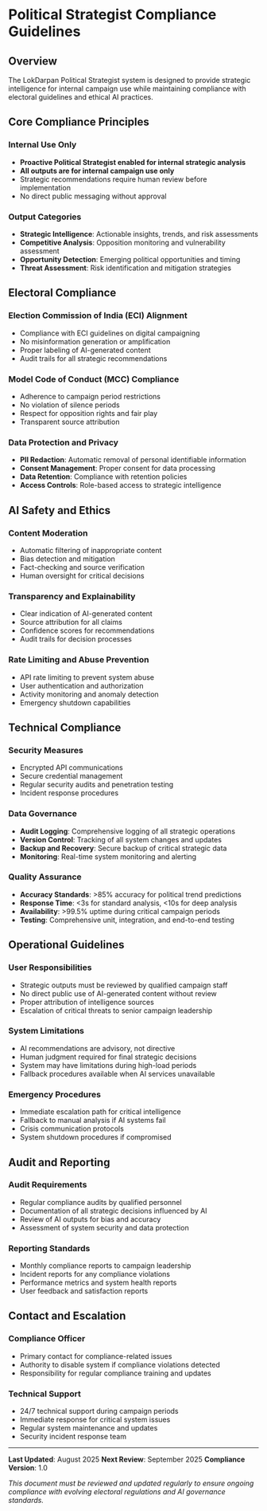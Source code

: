 # Political Strategist Compliance Guidelines

## Overview

The LokDarpan Political Strategist system is designed to provide strategic intelligence for internal campaign use while maintaining compliance with electoral guidelines and ethical AI practices.

## Core Compliance Principles

### Internal Use Only
- **Proactive Political Strategist enabled for internal strategic analysis**
- **All outputs are for internal campaign use only**
- Strategic recommendations require human review before implementation
- No direct public messaging without approval

### Output Categories
- **Strategic Intelligence**: Actionable insights, trends, and risk assessments
- **Competitive Analysis**: Opposition monitoring and vulnerability assessment
- **Opportunity Detection**: Emerging political opportunities and timing
- **Threat Assessment**: Risk identification and mitigation strategies

## Electoral Compliance

### Election Commission of India (ECI) Alignment
- Compliance with ECI guidelines on digital campaigning
- No misinformation generation or amplification
- Proper labeling of AI-generated content
- Audit trails for all strategic recommendations

### Model Code of Conduct (MCC) Compliance
- Adherence to campaign period restrictions
- No violation of silence periods
- Respect for opposition rights and fair play
- Transparent source attribution

### Data Protection and Privacy
- **PII Redaction**: Automatic removal of personal identifiable information
- **Consent Management**: Proper consent for data processing
- **Data Retention**: Compliance with retention policies
- **Access Controls**: Role-based access to strategic intelligence

## AI Safety and Ethics

### Content Moderation
- Automatic filtering of inappropriate content
- Bias detection and mitigation
- Fact-checking and source verification
- Human oversight for critical decisions

### Transparency and Explainability
- Clear indication of AI-generated content
- Source attribution for all claims
- Confidence scores for recommendations
- Audit trails for decision processes

### Rate Limiting and Abuse Prevention
- API rate limiting to prevent system abuse
- User authentication and authorization
- Activity monitoring and anomaly detection
- Emergency shutdown capabilities

## Technical Compliance

### Security Measures
- Encrypted API communications
- Secure credential management
- Regular security audits and penetration testing
- Incident response procedures

### Data Governance
- **Audit Logging**: Comprehensive logging of all strategic operations
- **Version Control**: Tracking of all system changes and updates
- **Backup and Recovery**: Secure backup of critical strategic data
- **Monitoring**: Real-time system monitoring and alerting

### Quality Assurance
- **Accuracy Standards**: >85% accuracy for political trend predictions
- **Response Time**: <3s for standard analysis, <10s for deep analysis
- **Availability**: >99.5% uptime during critical campaign periods
- **Testing**: Comprehensive unit, integration, and end-to-end testing

## Operational Guidelines

### User Responsibilities
- Strategic outputs must be reviewed by qualified campaign staff
- No direct public use of AI-generated content without review
- Proper attribution of intelligence sources
- Escalation of critical threats to senior campaign leadership

### System Limitations
- AI recommendations are advisory, not directive
- Human judgment required for final strategic decisions
- System may have limitations during high-load periods
- Fallback procedures available when AI services unavailable

### Emergency Procedures
- Immediate escalation path for critical intelligence
- Fallback to manual analysis if AI systems fail
- Crisis communication protocols
- System shutdown procedures if compromised

## Audit and Reporting

### Audit Requirements
- Regular compliance audits by qualified personnel
- Documentation of all strategic decisions influenced by AI
- Review of AI outputs for bias and accuracy
- Assessment of system security and data protection

### Reporting Standards
- Monthly compliance reports to campaign leadership
- Incident reports for any compliance violations
- Performance metrics and system health reports
- User feedback and satisfaction reports

## Contact and Escalation

### Compliance Officer
- Primary contact for compliance-related issues
- Authority to disable system if compliance violations detected
- Responsibility for regular compliance training and updates

### Technical Support
- 24/7 technical support during campaign periods
- Immediate response for critical system issues
- Regular system maintenance and updates
- Security incident response team

---

**Last Updated**: August 2025
**Next Review**: September 2025
**Compliance Version**: 1.0

*This document must be reviewed and updated regularly to ensure ongoing compliance with evolving electoral regulations and AI governance standards.*
